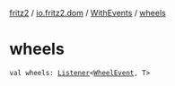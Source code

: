 [fritz2](../../index.md) / [io.fritz2.dom](../index.md) / [WithEvents](index.md) / [wheels](./wheels.md)

# wheels

`val wheels: `[`Listener`](../-listener/index.md)`<`[`WheelEvent`](https://kotlinlang.org/api/latest/jvm/stdlib/org.w3c.dom.events/-wheel-event/index.html)`, T>`